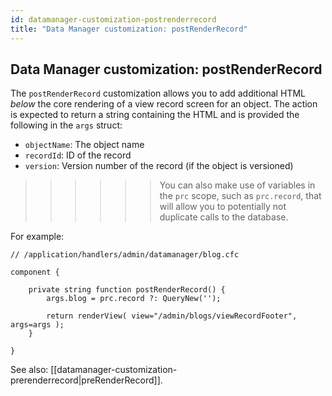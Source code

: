 ```yaml
---
id: datamanager-customization-postrenderrecord
title: "Data Manager customization: postRenderRecord"
---
```


## Data Manager customization: postRenderRecord

The `postRenderRecord` customization allows you to add additional HTML _below_ the core rendering of a view record screen for an object. The action is expected to return a string containing the HTML and is provided the following in the `args` struct:

* `objectName`: The object name
* `recordId`: ID of the record
* `version`: Version number of the record (if the object is versioned)

>>>>>> You can also make use of variables in the `prc` scope, such as `prc.record`, that will allow you to potentially not duplicate calls to the database.

For example:

```luceescript
// /application/handlers/admin/datamanager/blog.cfc

component {

	private string function postRenderRecord() {
		args.blog = prc.record ?: QueryNew('');

		return renderView( view="/admin/blogs/viewRecordFooter", args=args );
	}

}
```

See also: [[datamanager-customization-prerenderrecord|preRenderRecord]].

